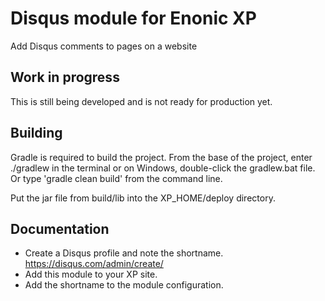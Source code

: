 # Disqus module for Enonic XP

Add Disqus comments to pages on a website

## Work in progress

This is still being developed and is not ready for production yet.

## Building

Gradle is required to build the project. From the base of the project, enter ./gradlew in the terminal or on Windows, double-click the
gradlew.bat file. Or type 'gradle clean build' from the command line.

Put the jar file from build/lib into the XP_HOME/deploy directory.

## Documentation

* Create a Disqus profile and note the shortname.  https://disqus.com/admin/create/
* Add this module to your XP site.
* Add the shortname to the module configuration.
